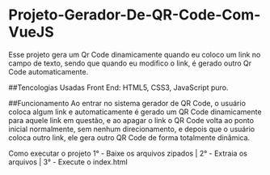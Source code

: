 # Projeto-Gerador-De-QR-Code-Com-VueJS
Esse projeto gera um Qr Code dinamicamente quando eu coloco um link no campo de texto, sendo que quando eu modifico o link, é gerado outro Qr Code automaticamente.

##Tencologias Usadas
Front End: HTML5, CSS3, JavaScript puro.

##Funcionamento
Ao entrar no sistema gerador de QR Code, o usuário coloca algum link e automaticamente é gerado um QR Code dinamicamente para aquele link em questão, e ao apagar o link
o QR Code volta ao ponto inicial normalmente, sem nenhum direcionamento, e depois que o usuário coloca outro link, ele gera outro QR Code de forma totalmente dinâmica.

Como executar o projeto
1° - Baixe os arquivos zipados | 2° - Extraia os arquivos | 3° - Execute o index.html
